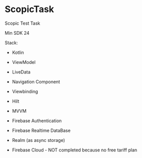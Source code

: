 # ScopicTask
Scopic Test Task

Min SDK 24

Stack:
- Kotlin
- ViewModel
- LiveData
- Navigation Component
- Viewbinding
- Hilt

- MVVM
- Firebase Authentication
- Firebase Realtime DataBase
- Realm (as async storage)
- Firebase Cloud - NOT completed because no free tariff plan
